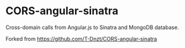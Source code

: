CORS-angular-sinatra
====================

Cross-domain calls from Angular.js to Sinatra and MongoDB database.

Forked from https://github.com/T-Dnzt/CORS-angular-sinatra
